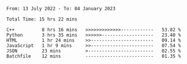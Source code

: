 <!--START_SECTION:waka-->

```text
From: 13 July 2022 - To: 04 January 2023

Total Time: 15 hrs 22 mins

C++          8 hrs 16 mins   >>>>>>>>>>>>>------------   53.82 %
Python       3 hrs 35 mins   >>>>>>-------------------   23.40 %
HTML         1 hr 24 mins    >>-----------------------   09.14 %
JavaScript   1 hr 9 mins     >>-----------------------   07.54 %
JSON         23 mins         >------------------------   02.55 %
Batchfile    12 mins         -------------------------   01.35 %
```

<!--END_SECTION:waka-->

<!---
yvanlok/yvanlok is a ✨ special ✨ repository because its `README.md` (this file) appears on your GitHub profile.
You can click the Preview link to take a look at your changes.
--->
